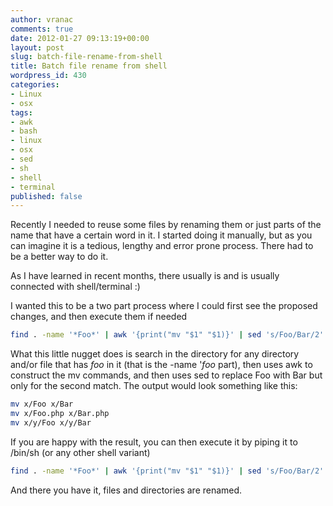 ```yaml
---
author: vranac
comments: true
date: 2012-01-27 09:13:19+00:00
layout: post
slug: batch-file-rename-from-shell
title: Batch file rename from shell
wordpress_id: 430
categories:
- Linux
- osx
tags:
- awk
- bash
- linux
- osx
- sed
- sh
- shell
- terminal
published: false
---
```


Recently I needed to reuse some files by renaming them or just parts of the name that have a certain word in it.
I started doing it manually, but as you can imagine it is a tedious, lengthy and error prone process.
There had to be a better way to do it.

As I have learned in recent months, there usually is and is usually connected with shell/terminal :)
<!--more-->

I wanted this to be a two part process where I could first see the proposed changes, and then execute them if needed
```bash
find . -name '*Foo*' | awk '{print("mv "$1" "$1)}' | sed 's/Foo/Bar/2'
```

What this little nugget does is search in the directory for any directory and/or file that has *foo* in it (that is the -name '*foo* part), then uses awk to construct the mv commands, and then uses sed to replace Foo with Bar but only for the second match.
The output would look something like this:

```bash
mv x/Foo x/Bar
mv x/Foo.php x/Bar.php
mv x/y/Foo x/y/Bar
```

If you are happy with the result, you can then execute it by piping it to /bin/sh (or any other shell variant)
```bash
find . -name '*Foo*' | awk '{print("mv "$1" "$1)}' | sed 's/Foo/Bar/2' | /bin/sh
```

And there you have it, files and directories are renamed.

